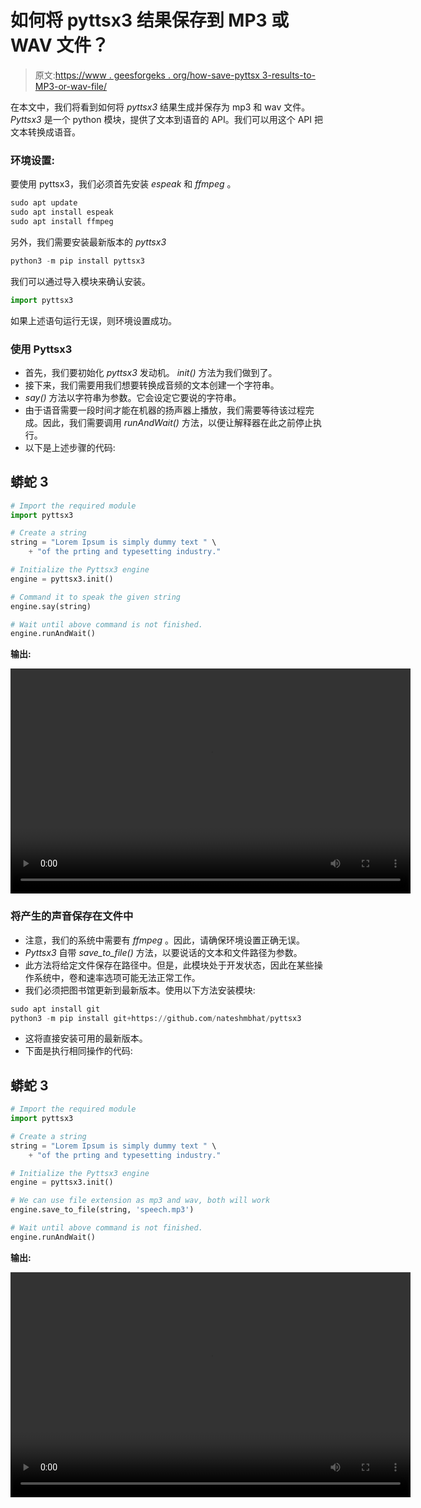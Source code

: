 # 如何将 pyttsx3 结果保存到 MP3 或 WAV 文件？

> 原文:[https://www . geesforgeks . org/how-save-pyttsx 3-results-to-MP3-or-wav-file/](https://www.geeksforgeeks.org/how-to-save-pyttsx3-results-to-mp3-or-wav-file/)

在本文中，我们将看到如何将 *pyttsx3* 结果生成并保存为 mp3 和 wav 文件。 *Pyttsx3* 是一个 python 模块，提供了文本到语音的 API。我们可以用这个 API 把文本转换成语音。

### 环境设置:

要使用 pyttsx3，我们必须首先安装 *espeak* 和 *ffmpeg* 。

```py
sudo apt update
sudo apt install espeak
sudo apt install ffmpeg
```

另外，我们需要安装最新版本的 *pyttsx3*

```py
python3 -m pip install pyttsx3
```

我们可以通过导入模块来确认安装。

```py
import pyttsx3
```

如果上述语句运行无误，则环境设置成功。

### 使用 Pyttsx3

*   首先，我们要初始化 *pyttsx3* 发动机。 *init()* 方法为我们做到了。
*   接下来，我们需要用我们想要转换成音频的文本创建一个字符串。
*   *say()* 方法以字符串为参数。它会设定它要说的字符串。
*   由于语音需要一段时间才能在机器的扬声器上播放，我们需要等待该过程完成。因此，我们需要调用 *runAndWait()* 方法，以便让解释器在此之前停止执行。
*   以下是上述步骤的代码:

## 蟒蛇 3

```py
# Import the required module
import pyttsx3

# Create a string
string = "Lorem Ipsum is simply dummy text " \
    + "of the prting and typesetting industry."

# Initialize the Pyttsx3 engine
engine = pyttsx3.init()

# Command it to speak the given string
engine.say(string)

# Wait until above command is not finished.
engine.runAndWait()
```

**输出:**

<video class="wp-video-shortcode" id="video-559973-1" width="640" height="360" preload="metadata" controls=""><source type="video/mp4" src="https://media.geeksforgeeks.org/wp-content/uploads/20210217223730/op3-2021-02-17_22.36.14.mp4?_=1">[https://media.geeksforgeeks.org/wp-content/uploads/20210217223730/op3-2021-02-17_22.36.14.mp4](https://media.geeksforgeeks.org/wp-content/uploads/20210217223730/op3-2021-02-17_22.36.14.mp4)</video>

### 将产生的声音保存在文件中

*   注意，我们的系统中需要有 *ffmpeg* 。因此，请确保环境设置正确无误。
*   *Pyttsx3* 自带 *save_to_file()* 方法，以要说话的文本和文件路径为参数。
*   此方法将给定文件保存在路径中。但是，此模块处于开发状态，因此在某些操作系统中，卷和速率选项可能无法正常工作。
*   我们必须把图书馆更新到最新版本。使用以下方法安装模块:

```py
sudo apt install git
python3 -m pip install git+https://github.com/nateshmbhat/pyttsx3
```

*   这将直接安装可用的最新版本。
*   下面是执行相同操作的代码:

## 蟒蛇 3

```py
# Import the required module
import pyttsx3

# Create a string
string = "Lorem Ipsum is simply dummy text " \
    + "of the prting and typesetting industry."

# Initialize the Pyttsx3 engine
engine = pyttsx3.init()

# We can use file extension as mp3 and wav, both will work
engine.save_to_file(string, 'speech.mp3')

# Wait until above command is not finished.
engine.runAndWait()
```

**输出:**

<video class="wp-video-shortcode" id="video-559973-2" width="640" height="360" preload="metadata" controls=""><source type="video/mp4" src="https://media.geeksforgeeks.org/wp-content/uploads/20210217223731/op2.mp4?_=2">[https://media.geeksforgeeks.org/wp-content/uploads/20210217223731/op2.mp4](https://media.geeksforgeeks.org/wp-content/uploads/20210217223731/op2.mp4)</video>